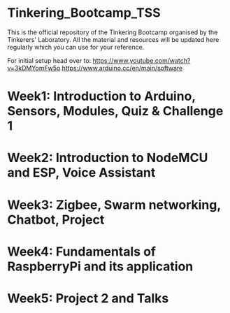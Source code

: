 # Tinkering_Bootcamp_TSS
This is the official repository of the Tinkering Bootcamp organised by the Tinkerers' Laboratory. All the material and resources will be updated here regularly which you can use for your reference.

For initial setup head over to:
https://www.youtube.com/watch?v=3kDMYomFw5o
https://www.arduino.cc/en/main/software

# Week1: Introduction to Arduino, Sensors, Modules, Quiz & Challenge 1
# Week2: Introduction to NodeMCU and ESP, Voice Assistant
# Week3: Zigbee, Swarm networking, Chatbot, Project
# Week4: Fundamentals of RaspberryPi and its application
# Week5: Project 2 and Talks
